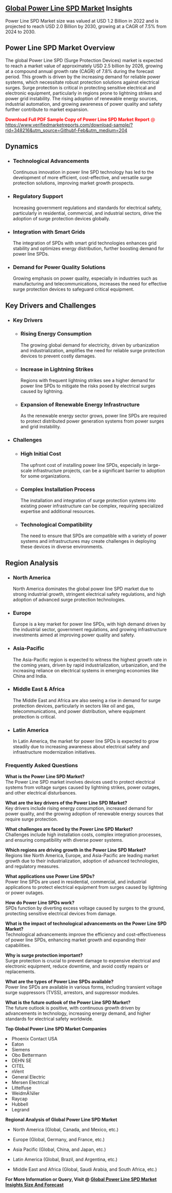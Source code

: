 <h2><a href="https://www.verifiedmarketreports.com/download-sample/?rid=348216&amp;utm_source=Githubf&amp;utm_medium=204" target="_blank">Global Power Line SPD Market</a> Insights</h2><p>Power Line SPD Market size was valued at USD 1.2 Billion in 2022 and is projected to reach USD 2.0 Billion by 2030, growing at a CAGR of 7.5% from 2024 to 2030.</p><p> <h2>Power Line SPD Market Overview</h2> <p>The global Power Line SPD (Surge Protection Devices) market is expected to reach a market value of approximately USD 2.5 billion by 2026, growing at a compound annual growth rate (CAGR) of 7.8% during the forecast period. This growth is driven by the increasing demand for reliable power systems, which necessitate robust protection solutions against electrical surges. Surge protection is critical in protecting sensitive electrical and electronic equipment, particularly in regions prone to lightning strikes and power grid instability. The rising adoption of renewable energy sources, industrial automation, and growing awareness of power quality and safety further contribute to market expansion.</p> <p><p><span class=""><span style="color: #ff0000;"><strong>Download Full PDF Sample Copy of Power Line SPD Market Report</strong> @ </span><a href="https://www.verifiedmarketreports.com/download-sample/?rid=348216&amp;utm_source=Githubf-Feb&amp;utm_medium=204" target="_blank">https://www.verifiedmarketreports.com/download-sample/?rid=348216&amp;utm_source=Githubf-Feb&amp;utm_medium=204</a></span></p></p> <h2>Dynamics</h2> <ul> <li><h3>Technological Advancements</h3> Continuous innovation in power line SPD technology has led to the development of more efficient, cost-effective, and versatile surge protection solutions, improving market growth prospects.</li> <li><h3>Regulatory Support</h3> Increasing government regulations and standards for electrical safety, particularly in residential, commercial, and industrial sectors, drive the adoption of surge protection devices globally.</li> <li><h3>Integration with Smart Grids</h3> The integration of SPDs with smart grid technologies enhances grid stability and optimizes energy distribution, further boosting demand for power line SPDs.</li> <li><h3>Demand for Power Quality Solutions</h3> Growing emphasis on power quality, especially in industries such as manufacturing and telecommunications, increases the need for effective surge protection devices to safeguard critical equipment.</li> </ul> <h2>Key Drivers and Challenges</h2> <ul> <li><h3>Key Drivers</h3> <ul> <li><h3>Rising Energy Consumption</h3> The growing global demand for electricity, driven by urbanization and industrialization, amplifies the need for reliable surge protection devices to prevent costly damages.</li> <li><h3>Increase in Lightning Strikes</h3> Regions with frequent lightning strikes see a higher demand for power line SPDs to mitigate the risks posed by electrical surges caused by lightning.</li> <li><h3>Expansion of Renewable Energy Infrastructure</h3> As the renewable energy sector grows, power line SPDs are required to protect distributed power generation systems from power surges and grid instability.</li> </ul> </li> <li><h3>Challenges</h3> <ul> <li><h3>High Initial Cost</h3> The upfront cost of installing power line SPDs, especially in large-scale infrastructure projects, can be a significant barrier to adoption for some organizations.</li> <li><h3>Complex Installation Process</h3> The installation and integration of surge protection systems into existing power infrastructure can be complex, requiring specialized expertise and additional resources.</li> <li><h3>Technological Compatibility</h3> The need to ensure that SPDs are compatible with a variety of power systems and infrastructures may create challenges in deploying these devices in diverse environments.</li> </ul> </li> </ul> <h2>Region Analysis</h2> <ul> <li><h3>North America</h3> North America dominates the global power line SPD market due to strong industrial growth, stringent electrical safety regulations, and high adoption of advanced surge protection technologies.</li> <li><h3>Europe</h3> Europe is a key market for power line SPDs, with high demand driven by the industrial sector, government regulations, and growing infrastructure investments aimed at improving power quality and safety.</li> <li><h3>Asia-Pacific</h3> The Asia-Pacific region is expected to witness the highest growth rate in the coming years, driven by rapid industrialization, urbanization, and the increasing reliance on electrical systems in emerging economies like China and India.</li> <li><h3>Middle East & Africa</h3> The Middle East and Africa are also seeing a rise in demand for surge protection devices, particularly in sectors like oil and gas, telecommunications, and power distribution, where equipment protection is critical.</li> <li><h3>Latin America</h3> In Latin America, the market for power line SPDs is expected to grow steadily due to increasing awareness about electrical safety and infrastructure modernization initiatives.</li> </ul> <h3>Frequently Asked Questions</h3> <p><strong>What is the Power Line SPD Market?</strong><br> The Power Line SPD market involves devices used to protect electrical systems from voltage surges caused by lightning strikes, power outages, and other electrical disturbances.</p> <p><strong>What are the key drivers of the Power Line SPD Market?</strong><br> Key drivers include rising energy consumption, increased demand for power quality, and the growing adoption of renewable energy sources that require surge protection.</p> <p><strong>What challenges are faced by the Power Line SPD Market?</strong><br> Challenges include high installation costs, complex integration processes, and ensuring compatibility with diverse power systems.</p> <p><strong>Which regions are driving growth in the Power Line SPD Market?</strong><br> Regions like North America, Europe, and Asia-Pacific are leading market growth due to their industrialization, adoption of advanced technologies, and regulatory measures.</p> <p><strong>What applications use Power Line SPDs?</strong><br> Power line SPDs are used in residential, commercial, and industrial applications to protect electrical equipment from surges caused by lightning or power outages.</p> <p><strong>How do Power Line SPDs work?</strong><br> SPDs function by diverting excess voltage caused by surges to the ground, protecting sensitive electrical devices from damage.</p> <p><strong>What is the impact of technological advancements on the Power Line SPD Market?</strong><br> Technological advancements improve the efficiency and cost-effectiveness of power line SPDs, enhancing market growth and expanding their capabilities.</p> <p><strong>Why is surge protection important?</strong><br> Surge protection is crucial to prevent damage to expensive electrical and electronic equipment, reduce downtime, and avoid costly repairs or replacements.</p> <p><strong>What are the types of Power Line SPDs available?</strong><br> Power line SPDs are available in various forms, including transient voltage surge suppressors (TVSS), arrestors, and suppressor modules.</p> <p><strong>What is the future outlook of the Power Line SPD Market?</strong><br> The future outlook is positive, with continuous growth driven by advancements in technology, increasing energy demand, and higher standards for electrical safety worldwide.</p> </p><p><strong>Top Global Power Line SPD Market Companies</strong></p><div data-test-id=""><p><li>Phoenix Contact USA</li><li> Eaton</li><li> Siemens</li><li> Obo Bettermann</li><li> DEHN SE</li><li> CITEL</li><li> nVent</li><li> General Electric</li><li> Mersen Electrical</li><li> Littelfuse</li><li> WeidmÃ¼ller</li><li> Raycap</li><li> Hubbell</li><li> Legrand</li></p><div><strong>Regional Analysis of&nbsp;Global Power Line SPD Market</strong></div><ul><li dir="ltr"><p dir="ltr">North America&nbsp;(Global, Canada, and Mexico, etc.)</p></li><li dir="ltr"><p dir="ltr">Europe (Global, Germany, and France, etc.)</p></li><li dir="ltr"><p dir="ltr">Asia Pacific&nbsp;(Global, China, and Japan, etc.)</p></li><li dir="ltr"><p dir="ltr">Latin America&nbsp;(Global, Brazil, and Argentina, etc.)</p></li><li dir="ltr">Middle East and Africa&nbsp;(Global, Saudi Arabia, and South Africa, etc.)</li></ul><p><strong>For More Information or Query, Visit @&nbsp;</strong><strong><a href="https://www.verifiedmarketreports.com/product/power-line-spd-market/?utm_source=Githubf&amp;utm_medium=204" target="_blank">Global Power Line SPD Market Insights Size And Forecast</a></strong></p></div>
